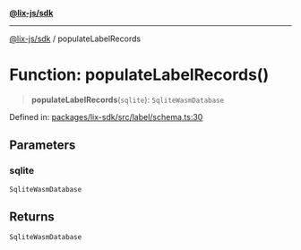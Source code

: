 [**@lix-js/sdk**](../README.md)

***

[@lix-js/sdk](../README.md) / populateLabelRecords

# Function: populateLabelRecords()

> **populateLabelRecords**(`sqlite`): `SqliteWasmDatabase`

Defined in: [packages/lix-sdk/src/label/schema.ts:30](https://github.com/opral/monorepo/blob/3bcc1f95be292671fbdc30a84e807512030f233b/packages/lix-sdk/src/label/schema.ts#L30)

## Parameters

### sqlite

`SqliteWasmDatabase`

## Returns

`SqliteWasmDatabase`
